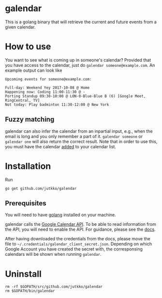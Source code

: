 # galendar
This is a golang binary that will retrieve the current and future events from a
given calendar. 

# How to use
You want to see what is coming up in someone's calendar? Provided that you have
access to the calendar, just do `galendar someone@example.com`. An example
output can look like
```
Upcoming events for someone@example.com:

Full-day: Weekend Yey 2017-10-08 @ Home
Happening now: Coding 11:00-11:30 @ -
Porting Standup 09:30-10:00 @ LON-0-Blue-Blue B (6) [Google Meet, RingCentral, TV]
Not today: Play badminton 11:30-12:00 @ New York
```

## Fuzzy matching
galendar can also infer the calendar from an inpartial input, e.g., when the
email is long and you only remember a part of it. `galendar someone` or
`galendar one` will also return the correct result. Note that in order to use
this, you must have the calendar
[added](https://support.google.com/calendar/answer/37100?co=GENIE.Platform%3DDesktop&hl=en)
to your calendar list.

# Installation
Run

```
go get github.com/jutkko/galendar
```

## Prerequisites
You will need to have [golang](https://golang.org/dl/) installed on your machine.

galendar calls the [Google Calendar
API](https://developers.google.com/google-apps/calendar/). To be able to read
information from the API, you will need to enable the API. For guidance, please
see the
[docs](https://developers.google.com/google-apps/calendar/quickstart/dotnet#step_1_turn_on_the_api_name).

After having downloaded the credentials from the docs, please move the file to
`~/.credentials/galendar_client_secret.json`. Depending on which Google Account
you have created the secret with, the corresponsing calendars will be shown
when running `galendar`.

# Uninstall
```
rm -rf $GOPATH/src/github.com/jutkko/galendar
rm $GOPATH/bin/galendar
```
